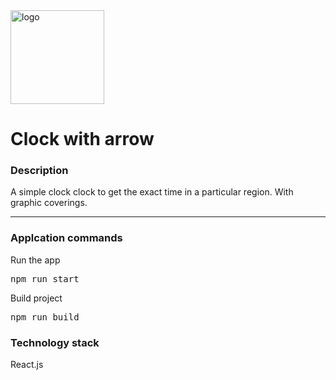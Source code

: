 <img src="https://ibb.co/cX61SLm/clock.gif" height="150" width="150" alt="logo">
<h1>Clock with arrow</h1>
<h3>Description</h3>
<p>A simple clock clock to get the exact time in a particular region. With graphic coverings.</p>
<hr>
<h3>Applcation commands</h3>
<p>Run the app</p>
<pre>npm run start</pre>
<p>Build project</p>
<pre>npm run build</pre>
<h3>Technology stack</h3>
<p>React.js</p>